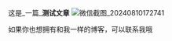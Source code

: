 这是_一篇_**测试文章**
![微信截图_20240810172741](https://github.com/user-attachments/assets/55ac06d3-87e7-4cf1-a047-5bd5683f7b29)

如果你也想拥有和我一样的博客，可以联系我哦